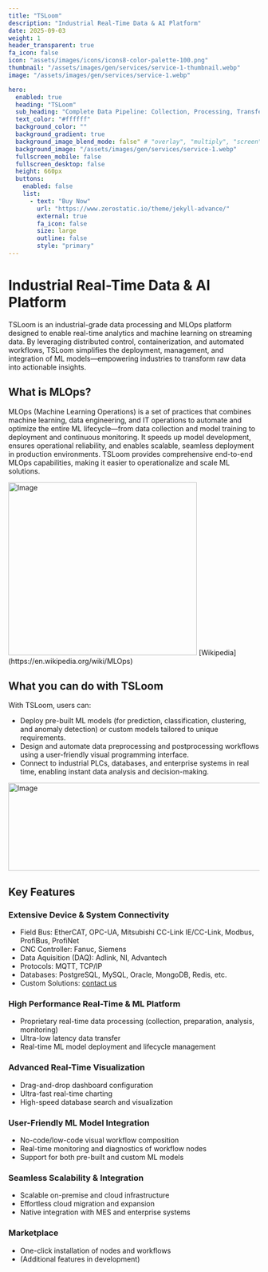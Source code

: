 ```yaml
---
title: "TSLoom"
description: "Industrial Real-Time Data & AI Platform"
date: 2025-09-03
weight: 1
header_transparent: true
fa_icon: false
icon: "assets/images/icons/icons8-color-palette-100.png"
thumbnail: "/assets/images/gen/services/service-1-thumbnail.webp"
image: "/assets/images/gen/services/service-1.webp"

hero:
  enabled: true
  heading: "TSLoom"
  sub_heading: "Complete Data Pipeline: Collection, Processing, Transfer, Analysis, Storage, and Visualization"
  text_color: "#ffffff"
  background_color: ""
  background_gradient: true
  background_image_blend_mode: false" # "overlay", "multiply", "screen"
  background_image: "/assets/images/gen/services/service-1.webp"
  fullscreen_mobile: false
  fullscreen_desktop: false
  height: 660px
  buttons:
    enabled: false
    list:
      - text: "Buy Now"
        url: "https://www.zerostatic.io/theme/jekyll-advance/"
        external: true
        fa_icon: false
        size: large
        outline: false
        style: "primary"
---
```


# Industrial Real-Time Data & AI Platform
 
TSLoom is an industrial-grade data processing and MLOps platform designed to enable real-time analytics and machine learning on streaming data. By leveraging distributed control, containerization, and automated workflows, TSLoom simplifies the deployment, management, and integration of ML models—empowering industries to transform raw data into actionable insights.

## What is MLOps?

MLOps (Machine Learning Operations) is a set of practices that combines machine learning, data engineering, and IT operations to automate and optimize the entire ML lifecycle—from data collection and model training to deployment and continuous monitoring. It speeds up model development, ensures operational reliability, and enables scalable, seamless deployment in production environments.
TSLoom provides comprehensive end-to-end MLOps capabilities, making it easier to operationalize and scale ML solutions.

<img width="378" height="346" alt="Image" src="https://github.com/user-attachments/assets/797f417e-fb70-4169-8239-5321f332ad42" />
[Wikipedia](https://en.wikipedia.org/wiki/MLOps)

<!--{% include framework/shortcodes/figure.html src="/assets/images/gen/content/content-1.webp" title="Steve Francia" caption="Designing in Figma" alt="Photo of designing a website in Figma" link="https://figma.com" target="_blank" %}-->

## What you can do with TSLoom

With TSLoom, users can:
- Deploy pre-built ML models (for prediction, classification, clustering, and anomaly detection) or custom models tailored to unique requirements.
- Design and automate data preprocessing and postprocessing workflows using a user-friendly visual programming interface.
- Connect to industrial PLCs, databases, and enterprise systems in real time, enabling instant data analysis and decision-making.
<img width="786" height="176" alt="Image" src="https://github.com/user-attachments/assets/a1d1d6f9-1e5a-48f7-a915-eeef8a920830" />

## Key Features

### Extensive Device & System Connectivity
- Field Bus: EtherCAT, OPC-UA, Mitsubishi CC-Link IE/CC-Link, Modbus, ProfiBus, ProfiNet
- CNC Controller: Fanuc, Siemens
- Data Aquisition (DAQ): Adlink, NI, Advantech
- Protocols: MQTT, TCP/IP
- Databases: PostgreSQL, MySQL, Oracle, MongoDB, Redis, etc.
- Custom Solutions: [contact us](mailto:info@vcanus.com)

### High Performance Real-Time & ML Platform
- Proprietary real-time data processing (collection, preparation, analysis, monitoring)
- Ultra-low latency data transfer
- Real-time ML model deployment and lifecycle management

### Advanced Real-Time Visualization
- Drag-and-drop dashboard configuration
- Ultra-fast real-time charting
- High-speed database search and visualization

### User-Friendly ML Model Integration
- No-code/low-code visual workflow composition
- Real-time monitoring and diagnostics of workflow nodes
- Support for both pre-built and custom ML models

### Seamless Scalability & Integration
- Scalable on-premise and cloud infrastructure
- Effortless cloud migration and expansion
- Native integration with MES and enterprise systems

### Marketplace
- One-click installation of nodes and workflows
- (Additional features in development)


<!--{% include framework/shortcodes/youtube.html id='2M6dJ2Uynhg' %}-->


